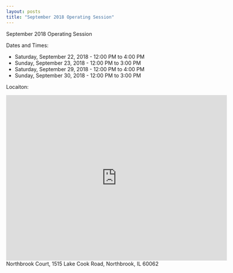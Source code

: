 ```yaml
---
layout: posts
title: "September 2018 Operating Session"
---
```

September 2018 Operating Session

Dates and Times:
- Saturday, September 22, 2018 - 12:00 PM to 4:00 PM
- Sunday, September 23, 2018 - 12:00 PM to 3:00 PM
- Saturday, September 29, 2018 - 12:00 PM to 4:00 PM
- Sunday, September 30, 2018 - 12:00 PM to 3:00 PM

Locaiton:
<iframe src="https://www.google.com/maps/embed?pb=!1m18!1m12!1m3!1d2957.9922491094944!2d-87.81834818470371!3d42.1504526792015!2m3!1f0!2f0!3f0!3m2!1i1024!2i768!4f13.1!3m3!1m2!1s0x880fc0d8be2fae27%3A0x1b3a3804d8cfbf91!2sNorthbrook+Court!5e0!3m2!1sen!2sus!4v1537160349236" width="600" height="450" frameborder="0" style="border:0" allowfullscreen></iframe>
Northbrook Court,
1515 Lake Cook Road,
Northbrook, IL 60062
